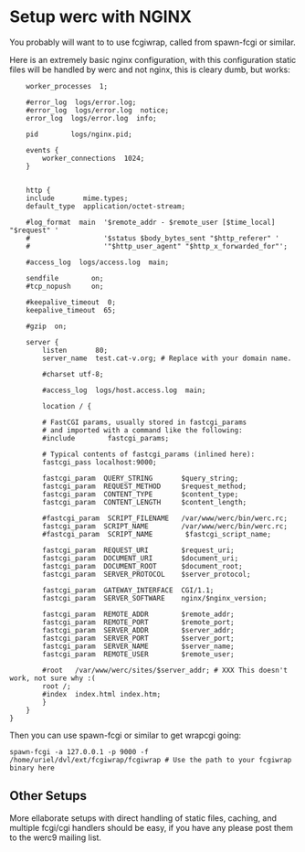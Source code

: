 Setup werc with NGINX
=====================

You probably will want to to use fcgiwrap, called from spawn-fcgi or similar.

Here is an extremely basic nginx configuration, with this configuration static files will be handled by werc and not nginx, this is cleary dumb, but works:

        worker_processes  1;

        #error_log  logs/error.log;
        #error_log  logs/error.log  notice;
        error_log  logs/error.log  info;

        pid        logs/nginx.pid;

        events {
            worker_connections  1024;
        }


        http {
        include       mime.types;
        default_type  application/octet-stream;

        #log_format  main  '$remote_addr - $remote_user [$time_local] "$request" '
        #                  '$status $body_bytes_sent "$http_referer" '
        #                  '"$http_user_agent" "$http_x_forwarded_for"';

        #access_log  logs/access.log  main;

        sendfile        on;
        #tcp_nopush     on;

        #keepalive_timeout  0;
        keepalive_timeout  65;

        #gzip  on;

        server {
            listen       80;
            server_name  test.cat-v.org; # Replace with your domain name.

            #charset utf-8;

            #access_log  logs/host.access.log  main;

            location / {

            # FastCGI params, usually stored in fastcgi_params
            # and imported with a command like the following:
            #include        fastcgi_params;

            # Typical contents of fastcgi_params (inlined here):
            fastcgi_pass localhost:9000;

            fastcgi_param  QUERY_STRING       $query_string;
            fastcgi_param  REQUEST_METHOD     $request_method;
            fastcgi_param  CONTENT_TYPE       $content_type;
            fastcgi_param  CONTENT_LENGTH     $content_length;

            #fastcgi_param  SCRIPT_FILENAME   /var/www/werc/bin/werc.rc;
            fastcgi_param  SCRIPT_NAME        /var/www/werc/bin/werc.rc;
            #fastcgi_param  SCRIPT_NAME        $fastcgi_script_name;

            fastcgi_param  REQUEST_URI        $request_uri;
            fastcgi_param  DOCUMENT_URI       $document_uri;
            fastcgi_param  DOCUMENT_ROOT      $document_root;
            fastcgi_param  SERVER_PROTOCOL    $server_protocol;

            fastcgi_param  GATEWAY_INTERFACE  CGI/1.1;
            fastcgi_param  SERVER_SOFTWARE    nginx/$nginx_version;

            fastcgi_param  REMOTE_ADDR        $remote_addr;
            fastcgi_param  REMOTE_PORT        $remote_port;
            fastcgi_param  SERVER_ADDR        $server_addr;
            fastcgi_param  SERVER_PORT        $server_port;
            fastcgi_param  SERVER_NAME        $server_name;
            fastcgi_param  REMOTE_USER        $remote_user;

            #root   /var/www/werc/sites/$server_addr; # XXX This doesn't work, not sure why :(
            root /;
            #index  index.html index.htm;
            }
        }
    }


Then you can use spawn-fcgi or similar to get wrapcgi going:

	spawn-fcgi -a 127.0.0.1 -p 9000 -f /home/uriel/dvl/ext/fcgiwrap/fcgiwrap # Use the path to your fcgiwrap binary here


Other Setups
------------

More ellaborate setups with direct handling of static files, caching, and multiple fcgi/cgi handlers should be easy, if you have any please post them to the werc9 mailing list.
